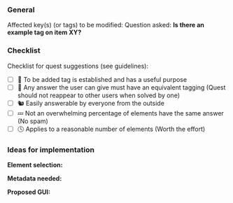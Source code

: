 <!--
If you are not suggesting a new quest, ignore this issue template. Otherwise we kindly ask you to fill it out.

Guidelines for quest suggestions: https://github.com/westnordost/StreetComplete/wiki/Adding-new-Quests-to-StreetComplete
-->

### General
Affected key(s) (or tags) to be modified: [](https://wiki.openstreetmap.org/wiki/Key:)
Question asked: **Is there an example tag on item XY?**

<!-- If the answer is not obvious, please append a short explanation to each item (or, if it is longer, below), explaining the reason. -->
### Checklist
Checklist for quest suggestions (see guidelines):
- [ ] 🚧 To be added tag is established and has a useful purpose
- [ ] 🤔 Any answer the user can give must have an equivalent tagging (Quest should not reappear to other users when solved by one)
- [ ] 🐿️ Easily answerable by everyone from the outside
- [ ] 💤 Not an overwhelming percentage of elements have the same answer (No spam)
- [ ] 🕓 Applies to a reasonable number of elements (Worth the effort)

<!--
Please try to satisfy all conditions. If one cannot be satisfied that may mean your quest will not be included in StreetComplete.
If you are not sure about how one condition applies to your suggestion or you have (very) strong reasons that a condition may not needed to be satisfied in your case, just note that down. Other people may come up with some ideas.
-->

### Ideas for implementation
<!-- If you do not have any, just delete this part. ;)  -->

<!-- If you have any idea for how elements should be selected, add it here. Possibly include an overpass-api query if you are sure what you do. -->
**Element selection:** 

<!-- If you have any idea whether metadata per country is needed, add it here. If you even have ideas, where to get this data from, you can of course also mention it! -->
**Metadata needed:** 

<!-- If you have any idea on how the GUI (the from appearing when the quest is asked) should look like. (i.e. whether a simple yes/no answer is suitable or what else you imagine) You can use any way to propose a UI. Use simple markdown tables (https://help.github.com/articles/organizing-information-with-tables/) or complex image mockups. That's your decicion.
Do include all answer possibilities you consider for that quest. -->
**Proposed GUI:** 

